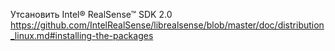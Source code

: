 Утсановить Intel® RealSense™ SDK 2.0
https://github.com/IntelRealSense/librealsense/blob/master/doc/distribution_linux.md#installing-the-packages
